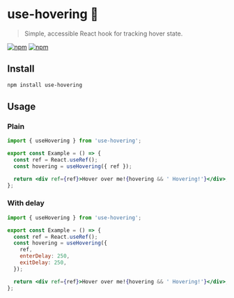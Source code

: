 # use-hovering 🧞

> Simple, accessible React hook for tracking hover state.

[![npm](https://img.shields.io/npm/v/use-hovering.svg)](https://www.npmjs.com/package/use-hovering)
[![npm](https://img.shields.io/npm/dt/use-hovering.svg)](https://www.npmjs.com/package/use-hovering)

## Install

```sh
npm install use-hovering
```

## Usage

### Plain

```jsx
import { useHovering } from 'use-hovering';

export const Example = () => {
  const ref = React.useRef();
  const hovering = useHovering({ ref });

  return <div ref={ref}>Hover over me!{hovering && ' Hovering!'}</div>;
};
```

### With delay

```jsx
import { useHovering } from 'use-hovering';

export const Example = () => {
  const ref = React.useRef();
  const hovering = useHovering({
    ref,
    enterDelay: 250,
    exitDelay: 250,
  });

  return <div ref={ref}>Hover over me!{hovering && ' Hovering!'}</div>;
};
```
